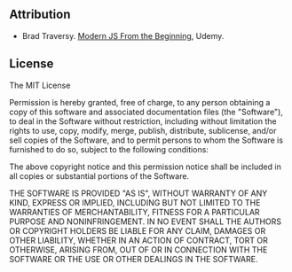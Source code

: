 ## Attribution
- Brad Traversy. [Modern JS From the Beginning](https://www.udemy.com/share/101Yp63@ok6XL3706ItbFpKv9usBNJg6igbb8Uny6z6VKBzjZ479WMWc37XxEiksCN9m1iqA3g==/), Udemy.

## License
The MIT License

Permission is hereby granted, free of charge, to any person obtaining a copy of this software and associated documentation files (the "Software"), to deal in the Software without restriction, including without limitation the rights to use, copy, modify, merge, publish, distribute, sublicense, and/or sell copies of the Software, and to permit persons to whom the Software is furnished to do so, subject to the following conditions:

The above copyright notice and this permission notice shall be included in all copies or substantial portions of the Software.

THE SOFTWARE IS PROVIDED "AS IS", WITHOUT WARRANTY OF ANY KIND, EXPRESS OR IMPLIED, INCLUDING BUT NOT LIMITED TO THE WARRANTIES OF MERCHANTABILITY, FITNESS FOR A PARTICULAR PURPOSE AND NONINFRINGEMENT. IN NO EVENT SHALL THE AUTHORS OR COPYRIGHT HOLDERS BE LIABLE FOR ANY CLAIM, DAMAGES OR OTHER LIABILITY, WHETHER IN AN ACTION OF CONTRACT, TORT OR OTHERWISE, ARISING FROM, OUT OF OR IN CONNECTION WITH THE SOFTWARE OR THE USE OR OTHER DEALINGS IN THE SOFTWARE.
